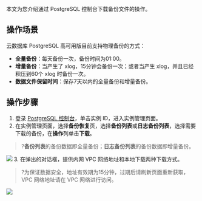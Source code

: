 本文为您介绍通过 PostgreSQL 控制台下载备份文件的操作。

## 操作场景
云数据库 PostgreSQL 高可用版目前支持物理备份的方式：
- **全量备份**：每天备份一次，备份时间为01:00。
- **增量备份**：当产生了 xlog，15分钟会备份一次；或者当产生 xlog，并且已经积压到60个 xlog 时备份一次。
- **数据文件保留时间**：保存7天以内的全量备份和增量备份。


## 操作步骤
1. 登录 [PostgreSQL 控制台](https://console.cloud.tencent.com/pgsql)，单击实例 ID，进入实例管理页面。
2. 在实例管理页面，选择**备份恢复**页，选择**备份列表**或**日志备份列表**，选择需要下载的备份，在**操作**列单击**下载**。
>?**备份列表**的备份数据即全量备份；**日志备份列表**的备份数据即增量备份。
>
![](https://qcloudimg.tencent-cloud.cn/raw/4f20840db0b6c058a85f98ed7d0532ef.png)
3. 在弹出的对话框，提供内网 VPC 网络地址和本地下载两种下载方式。
>?为保证数据安全，地址有效期为15分钟，过期后请刷新页面重新获取，VPC 网络地址请在 VPC 网络进行访问。
>
![](https://main.qcloudimg.com/raw/45f281991a3069b4614ffca6a0a36425.png)
